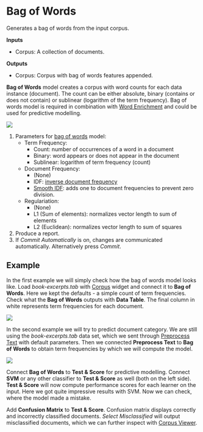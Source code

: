 Bag of Words
============

Generates a bag of words from the input corpus.

**Inputs**

- Corpus: A collection of documents.

**Outputs**

- Corpus: Corpus with bag of words features appended.

**Bag of Words** model creates a corpus with word counts for each data instance (document). The count can be either absolute, binary (contains or does not contain) or sublinear (logarithm of the term frequency). Bag of words model is required in combination with [Word Enrichment](wordenrichment.md) and could be used for predictive modelling.

![](images/Bag-of-Words-stamped.png)

1. Parameters for [bag of words](https://en.wikipedia.org/wiki/Tf%E2%80%93idf) model:
   - Term Frequency:
      - Count: number of occurrences of a word in a document
      - Binary: word appears or does not appear in the document
      - Sublinear: logarithm of term frequency (count)
   - Document Frequency:
      - (None)
      - IDF: [inverse document frequency](http://nlp.stanford.edu/IR-book/html/htmledition/inverse-document-frequency-1.html)
      - [Smooth IDF](http://scikit-learn.org/stable/modules/generated/sklearn.feature_extraction.text.TfidfTransformer.html): adds one to document frequencies to prevent zero division.
   - Regulariation:
      - (None)
      - L1 (Sum of elements): normalizes vector length to sum of elements
      - L2 (Euclidean): normalizes vector length to sum of squares
2. Produce a report.
3. If *Commit Automatically* is on, changes are communicated automatically. Alternatively press *Commit*.

Example
-------

In the first example we will simply check how the bag of words model looks like. Load *book-excerpts.tab* with [Corpus](corpus-widget.md) widget and connect it to **Bag of Words**. Here we kept the defaults - a simple count of term frequencies. Check what the **Bag of Words** outputs with **Data Table**. The final column in white represents term frequencies for each document.

![](images/Bag-of-Words-Example1.png)

In the second example we will try to predict document category. We are still using the *book-excerpts.tab* data set, which we sent through [Preprocess Text](preprocesstext.md) with default parameters. Then we connected **Preprocess Text** to **Bag of Words** to obtain term frequencies by which we will compute the model.

![](images/Bag-of-Words-Example2.png)

Connect **Bag of Words** to **Test & Score** for predictive modelling. Connect **SVM** or any other classifier to **Test & Score** as well (both on the left side). **Test & Score** will now compute performance scores for each learner on the input. Here we got quite impressive results with SVM. Now we can check, where the model made a mistake.

Add **Confusion Matrix** to **Test & Score**. Confusion matrix displays correctly and incorrectly classified documents. *Select Misclassified* will output misclassified documents, which we can further inspect with [Corpus Viewer](corpusviewer.md).
